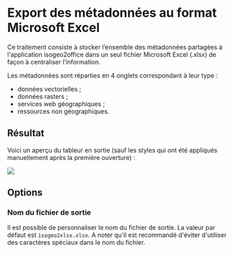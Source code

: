 # Export des métadonnées au format Microsoft Excel

Ce traitement consiste à stocker l’ensemble des métadonnées partagées à l'application isogeo2office dans un seul fichier Microsoft Excel \(.xlsx\) de façon à centraliser l’information.

Les métadonnées sont réparties en 4 onglets correspondant à leur type :

* données vectorielles ;
* données rasters ;
* services web géographiques ;
* ressources non géographiques.

## Résultat

Voici un aperçu du tableur en sortie \(sauf les styles qui ont été appliqués manuellement après la première ouverture\) :

![](http://help.isogeo.com/fr/images/isogeo2office_excel_result.png)

## Options

### Nom du fichier de sortie

Il est possible de personnaliser le nom du fichier de sortie. La valeur par défaut est `isogeo2xlsx.xlsx`. A noter qu'il est recommandé d'éviter d'utiliser des caractères spéciaux dans le nom du fichier.


